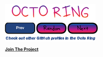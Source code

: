 [![](https://raw.githubusercontent.com/ssiskskk/Octo-ring-sunset/e8e97894565933b29bb50852644d7bd984fb3a73/octo-ring-main.png)](https://octo-ring.com/)  
[![](https://raw.githubusercontent.com/Haste171/octo-ring-blue/main/octo-previous.png)](https://octo-ring.com/p/ssiskskk/prev) [![](https://raw.githubusercontent.com/ssiskskk/Octo-ring-sunset/82464f77a1c39408016397560b64431913a6ab43/octo-random.png)](https://octo-ring.com/p/ssiskskk/random) [![](https://raw.githubusercontent.com/ssiskskk/Octo-ring-sunset/7166afef37562ed246825b8b032d2004bb19b436/octo-next.png)](https://octo-ring.com/p/ssiskskk/next)  
[![](https://raw.githubusercontent.com/Haste171/octo-ring-blue/main/octo-bottom.png)](https://octo-ring.com/)


**[Join The Project](https://octo-ring.com/)**
